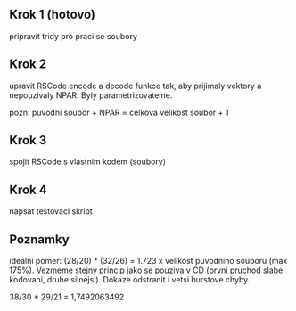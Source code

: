 ## Krok 1 (hotovo)
pripravit tridy pro praci se soubory

## Krok 2
upravit RSCode encode a decode funkce tak, aby prijimaly vektory a nepouzivaly NPAR. Byly parametrizovatelne.

pozn: puvodni soubor + NPAR = celkova velikost soubor + 1

## Krok 3
spojit RSCode s vlastnim kodem (soubory)

## Krok 4
napsat testovaci skript

## Poznamky
idealni pomer: (28/20) * (32/26) = 1.723 x velikost puvodniho souboru (max 175%). Vezmeme stejny princip jako se pouziva v CD (prvni pruchod slabe kodovani, druhe silnejsi). Dokaze odstranit i vetsi burstove chyby.


38/30 * 29/21 = 1,7492063492
